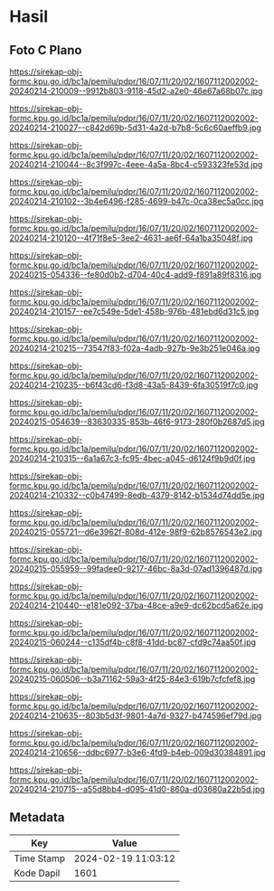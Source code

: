 # Hasil

## Foto C Plano

https://sirekap-obj-formc.kpu.go.id/bc1a/pemilu/pdpr/16/07/11/20/02/1607112002002-20240214-210009--9912b803-9118-45d2-a2e0-46e67a68b07c.jpg

https://sirekap-obj-formc.kpu.go.id/bc1a/pemilu/pdpr/16/07/11/20/02/1607112002002-20240214-210027--c842d69b-5d31-4a2d-b7b8-5c6c60aeffb9.jpg

https://sirekap-obj-formc.kpu.go.id/bc1a/pemilu/pdpr/16/07/11/20/02/1607112002002-20240214-210044--8c3f997c-4eee-4a5a-8bc4-c593323fe53d.jpg

https://sirekap-obj-formc.kpu.go.id/bc1a/pemilu/pdpr/16/07/11/20/02/1607112002002-20240214-210102--3b4e6496-f285-4699-b47c-0ca38ec5a0cc.jpg

https://sirekap-obj-formc.kpu.go.id/bc1a/pemilu/pdpr/16/07/11/20/02/1607112002002-20240214-210120--4f71f8e5-3ee2-4631-ae6f-64a1ba35048f.jpg

https://sirekap-obj-formc.kpu.go.id/bc1a/pemilu/pdpr/16/07/11/20/02/1607112002002-20240215-054336--fe80d0b2-d704-40c4-add9-f891a89f8316.jpg

https://sirekap-obj-formc.kpu.go.id/bc1a/pemilu/pdpr/16/07/11/20/02/1607112002002-20240214-210157--ee7c549e-5de1-458b-976b-481ebd6d31c5.jpg

https://sirekap-obj-formc.kpu.go.id/bc1a/pemilu/pdpr/16/07/11/20/02/1607112002002-20240214-210215--73547f83-f02a-4adb-927b-9e3b251e046a.jpg

https://sirekap-obj-formc.kpu.go.id/bc1a/pemilu/pdpr/16/07/11/20/02/1607112002002-20240214-210235--b6f43cd6-f3d8-43a5-8439-6fa30519f7c0.jpg

https://sirekap-obj-formc.kpu.go.id/bc1a/pemilu/pdpr/16/07/11/20/02/1607112002002-20240215-054639--83630335-853b-46f6-9173-280f0b2687d5.jpg

https://sirekap-obj-formc.kpu.go.id/bc1a/pemilu/pdpr/16/07/11/20/02/1607112002002-20240214-210315--6a1a67c3-fc95-4bec-a045-d6124f9b9d0f.jpg

https://sirekap-obj-formc.kpu.go.id/bc1a/pemilu/pdpr/16/07/11/20/02/1607112002002-20240214-210332--c0b47499-8edb-4379-8142-b1534d74dd5e.jpg

https://sirekap-obj-formc.kpu.go.id/bc1a/pemilu/pdpr/16/07/11/20/02/1607112002002-20240215-055721--d6e3962f-808d-412e-98f9-62b8576543e2.jpg

https://sirekap-obj-formc.kpu.go.id/bc1a/pemilu/pdpr/16/07/11/20/02/1607112002002-20240215-055959--99fadee0-9217-46bc-8a3d-07ad1396487d.jpg

https://sirekap-obj-formc.kpu.go.id/bc1a/pemilu/pdpr/16/07/11/20/02/1607112002002-20240214-210440--e181e092-37ba-48ce-a9e9-dc62bcd5a62e.jpg

https://sirekap-obj-formc.kpu.go.id/bc1a/pemilu/pdpr/16/07/11/20/02/1607112002002-20240215-060244--c135df4b-c8f8-41dd-bc87-cfd9c74aa50f.jpg

https://sirekap-obj-formc.kpu.go.id/bc1a/pemilu/pdpr/16/07/11/20/02/1607112002002-20240215-060506--b3a71162-59a3-4f25-84e3-619b7cfcfef8.jpg

https://sirekap-obj-formc.kpu.go.id/bc1a/pemilu/pdpr/16/07/11/20/02/1607112002002-20240214-210635--803b5d3f-9801-4a7d-9327-b474596ef79d.jpg

https://sirekap-obj-formc.kpu.go.id/bc1a/pemilu/pdpr/16/07/11/20/02/1607112002002-20240214-210656--ddbc6977-b3e6-4fd9-b4eb-009d30384891.jpg

https://sirekap-obj-formc.kpu.go.id/bc1a/pemilu/pdpr/16/07/11/20/02/1607112002002-20240214-210715--a55d8bb4-d095-41d0-860a-d03680a22b5d.jpg


## Metadata

| Key        | Value               |
| ---------- | ------------------- |
| Time Stamp | 2024-02-19 11:03:12 |
| Kode Dapil | 1601                |



